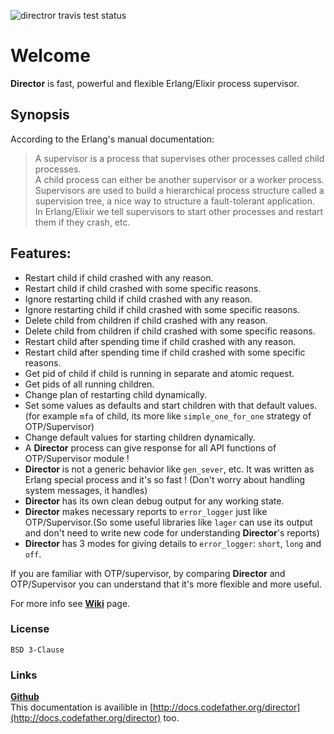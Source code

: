![directror travis test status](https://travis-ci.org/Pouriya-Jahanbakhsh/director.png?branch=master)


# Welcome
**Director** is fast, powerful and flexible Erlang/Elixir process supervisor.  

## Synopsis
According to the Erlang's manual documentation:  
>A supervisor is a process that supervises other processes called child processes.  
>A child process can either be another supervisor or a worker process.  
>Supervisors are used to build a hierarchical process structure called a supervision tree, a nice way to structure a fault-tolerant application.  
>In Erlang/Elixir we tell supervisors to start other processes and restart them if they crash, etc.


## Features:  
* Restart child if child crashed with any reason.  
* Restart child if child crashed with some specific reasons.
* Ignore restarting child if child crashed with any reason.  
* Ignore restarting child if child crashed with some specific reasons.  
* Delete child from children if child crashed with any reason.  
* Delete child from children if child crashed with some specific reasons.
* Restart child after spending time if child crashed with any reason.
* Restart child after spending time if child crashed with some specific reasons.  
* Get pid of child if child is running in separate and atomic request.  
* Get pids of all running children.
* Change plan of restarting child dynamically.  
* Set some values as defaults and start children with that default values. (for example `mfa` of child, its more like `simple_one_for_one` strategy of OTP/Supervisor)  
* Change default values for starting children dynamically.  
* A **Director** process can give response for all API functions of OTP/Supervisor module !
* **Director** is not a generic behavior like `gen_sever`, etc. It was written as Erlang special process and it's so fast ! (Don't worry about handling system messages, it handles)
* **Director** has its own clean debug output for any working state.  
* **Director** makes necessary reports to `error_logger` just like OTP/Supervisor.(So some useful libraries like `lager` can use its output and don't need to write new code for understanding **Director**'s reports)  
* **Director** has 3 modes for giving details to `error_logger`: `short`, `long` and `off`.

If you are familiar with OTP/supervisor, by comparing **Director** and OTP/Supervisor you can understand that it's more flexible and more useful.

For more info see [**Wiki**](https://github.com/Pouriya-Jahanbakhsh/director/wiki) page.

### License
`BSD 3-Clause`

### Links
[**Github**](https://github.com/Pouriya-Jahanbakhsh/director)  
This documentation is availible in [http://docs.codefather.org/director](http://docs.codefather.org/director) too.
